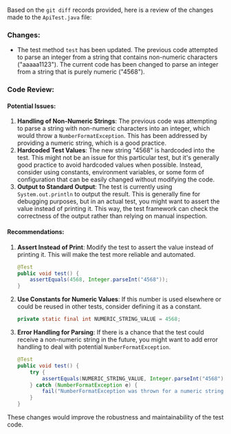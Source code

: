 Based on the `git diff` records provided, here is a review of the changes made to the `ApiTest.java` file:

### Changes:
- The test method `test` has been updated. The previous code attempted to parse an integer from a string that contains non-numeric characters ("aaaaa1123"). The current code has been changed to parse an integer from a string that is purely numeric ("4568").

### Code Review:

#### Potential Issues:
1. **Handling of Non-Numeric Strings**: The previous code was attempting to parse a string with non-numeric characters into an integer, which would throw a `NumberFormatException`. This has been addressed by providing a numeric string, which is a good practice.
2. **Hardcoded Test Values**: The new string "4568" is hardcoded into the test. This might not be an issue for this particular test, but it's generally good practice to avoid hardcoded values when possible. Instead, consider using constants, environment variables, or some form of configuration that can be easily changed without modifying the code.
3. **Output to Standard Output**: The test is currently using `System.out.println` to output the result. This is generally fine for debugging purposes, but in an actual test, you might want to assert the value instead of printing it. This way, the test framework can check the correctness of the output rather than relying on manual inspection.

#### Recommendations:
1. **Assert Instead of Print**: Modify the test to assert the value instead of printing it. This will make the test more reliable and automated.
   
   ```java
   @Test
   public void test() {
       assertEquals(4568, Integer.parseInt("4568"));
   }
   ```

2. **Use Constants for Numeric Values**: If this number is used elsewhere or could be reused in other tests, consider defining it as a constant.

   ```java
   private static final int NUMERIC_STRING_VALUE = 4568;
   ```

3. **Error Handling for Parsing**: If there is a chance that the test could receive a non-numeric string in the future, you might want to add error handling to deal with potential `NumberFormatException`.

   ```java
   @Test
   public void test() {
       try {
           assertEquals(NUMERIC_STRING_VALUE, Integer.parseInt("4568"));
       } catch (NumberFormatException e) {
           fail("NumberFormatException was thrown for a numeric string.");
       }
   }
   ```

These changes would improve the robustness and maintainability of the test code.